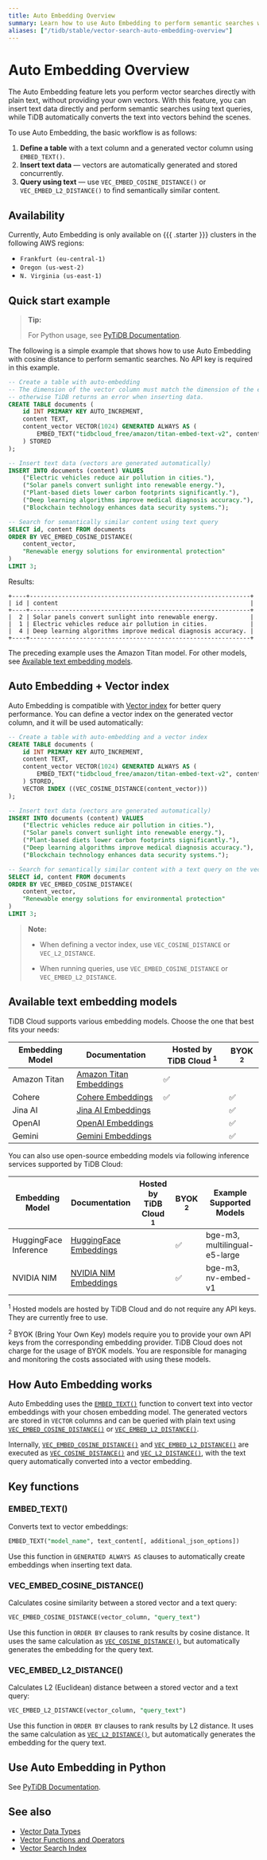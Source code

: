 ```yaml
---
title: Auto Embedding Overview
summary: Learn how to use Auto Embedding to perform semantic searches with plain text instead of vectors.
aliases: ["/tidb/stable/vector-search-auto-embedding-overview"]
---
```


# Auto Embedding Overview

The Auto Embedding feature lets you perform vector searches directly with plain text, without providing your own vectors. With this feature, you can insert text data directly and perform semantic searches using text queries, while TiDB automatically converts the text into vectors behind the scenes.

To use Auto Embedding, the basic workflow is as follows:

1. **Define a table** with a text column and a generated vector column using `EMBED_TEXT()`.
2. **Insert text data** — vectors are automatically generated and stored concurrently.
3. **Query using text** — use `VEC_EMBED_COSINE_DISTANCE()` or `VEC_EMBED_L2_DISTANCE()` to find semantically similar content.

## Availability

Currently, Auto Embedding is only available on {{{ .starter }}} clusters in the following AWS regions:

- `Frankfurt (eu-central-1)`
- `Oregon (us-west-2)`
- `N. Virginia (us-east-1)`

## Quick start example

> **Tip:**
>
> For Python usage, see [PyTiDB Documentation](https://pingcap.github.io/ai/guides/auto-embedding/).

The following is a simple example that shows how to use Auto Embedding with cosine distance to perform semantic searches. No API key is required in this example.

```sql
-- Create a table with auto-embedding
-- The dimension of the vector column must match the dimension of the embedding model,
-- otherwise TiDB returns an error when inserting data.
CREATE TABLE documents (
    id INT PRIMARY KEY AUTO_INCREMENT,
    content TEXT,
    content_vector VECTOR(1024) GENERATED ALWAYS AS (
        EMBED_TEXT("tidbcloud_free/amazon/titan-embed-text-v2", content)
    ) STORED
);

-- Insert text data (vectors are generated automatically)
INSERT INTO documents (content) VALUES
    ("Electric vehicles reduce air pollution in cities."),
    ("Solar panels convert sunlight into renewable energy."),
    ("Plant-based diets lower carbon footprints significantly."),
    ("Deep learning algorithms improve medical diagnosis accuracy."),
    ("Blockchain technology enhances data security systems.");

-- Search for semantically similar content using text query
SELECT id, content FROM documents
ORDER BY VEC_EMBED_COSINE_DISTANCE(
    content_vector,
    "Renewable energy solutions for environmental protection"
)
LIMIT 3;
```

Results:

```
+----+--------------------------------------------------------------+
| id | content                                                      |
+----+--------------------------------------------------------------+
|  2 | Solar panels convert sunlight into renewable energy.         |
|  1 | Electric vehicles reduce air pollution in cities.            |
|  4 | Deep learning algorithms improve medical diagnosis accuracy. |
+----+--------------------------------------------------------------+
```

The preceding example uses the Amazon Titan model. For other models, see [Available text embedding models](#available-text-embedding-models).

## Auto Embedding + Vector index

Auto Embedding is compatible with [Vector index](/vector-search/vector-search-index.md) for better query performance. You can define a vector index on the generated vector column, and it will be used automatically:

```sql
-- Create a table with auto-embedding and a vector index
CREATE TABLE documents (
    id INT PRIMARY KEY AUTO_INCREMENT,
    content TEXT,
    content_vector VECTOR(1024) GENERATED ALWAYS AS (
        EMBED_TEXT("tidbcloud_free/amazon/titan-embed-text-v2", content)
    ) STORED,
    VECTOR INDEX ((VEC_COSINE_DISTANCE(content_vector)))
);

-- Insert text data (vectors are generated automatically)
INSERT INTO documents (content) VALUES
    ("Electric vehicles reduce air pollution in cities."),
    ("Solar panels convert sunlight into renewable energy."),
    ("Plant-based diets lower carbon footprints significantly."),
    ("Deep learning algorithms improve medical diagnosis accuracy."),
    ("Blockchain technology enhances data security systems.");

-- Search for semantically similar content with a text query on the vector index using the same VEC_EMBED_COSINE_DISTANCE() function
SELECT id, content FROM documents
ORDER BY VEC_EMBED_COSINE_DISTANCE(
    content_vector,
    "Renewable energy solutions for environmental protection"
)
LIMIT 3;
```

> **Note:**
>
> - When defining a vector index, use `VEC_COSINE_DISTANCE` or `VEC_L2_DISTANCE`.
>
> - When running queries, use `VEC_EMBED_COSINE_DISTANCE` or `VEC_EMBED_L2_DISTANCE`.

## Available text embedding models

TiDB Cloud supports various embedding models. Choose the one that best fits your needs:

| Embedding Model | Documentation                                                                       | Hosted by TiDB Cloud <sup>1</sup> | BYOK <sup>2</sup> |
| --------------- | ----------------------------------------------------------------------------------- | --------------------------------- | ----------------- |
| Amazon Titan    | [Amazon Titan Embeddings](/tidb-cloud/vector-search-auto-embedding-amazon-titan.md) | ✅                                |                   |
| Cohere          | [Cohere Embeddings](/tidb-cloud/vector-search-auto-embedding-cohere.md)             | ✅                                | ✅                |
| Jina AI         | [Jina AI Embeddings](/tidb-cloud/vector-search-auto-embedding-jina-ai.md)           |                                   | ✅                |
| OpenAI          | [OpenAI Embeddings](/tidb-cloud/vector-search-auto-embedding-openai.md)             |                                   | ✅                |
| Gemini          | [Gemini Embeddings](/tidb-cloud/vector-search-auto-embedding-gemini.md)             |                                   | ✅                |

You can also use open-source embedding models via following inference services supported by TiDB Cloud:

| Embedding Model       | Documentation                                                                     | Hosted by TiDB Cloud <sup>1</sup> | BYOK <sup>2</sup> | Example Supported Models      |
| --------------------- | --------------------------------------------------------------------------------- | --------------------------------- | ----------------- | ----------------------------- |
| HuggingFace Inference | [HuggingFace Embeddings](/tidb-cloud/vector-search-auto-embedding-huggingface.md) |                                   | ✅                | bge-m3, multilingual-e5-large |
| NVIDIA NIM            | [NVIDIA NIM Embeddings](/tidb-cloud/vector-search-auto-embedding-nvidia-nim.md)   |                                   | ✅                | bge-m3, nv-embed-v1           |

<sup>1</sup> Hosted models are hosted by TiDB Cloud and do not require any API keys. They are currently free to use.

<sup>2</sup> BYOK (Bring Your Own Key) models require you to provide your own API keys from the corresponding embedding provider. TiDB Cloud does not charge for the usage of BYOK models. You are responsible for managing and monitoring the costs associated with using these models.

## How Auto Embedding works

Auto Embedding uses the [`EMBED_TEXT()`](#embed_text) function to convert text into vector embeddings with your chosen embedding model. The generated vectors are stored in `VECTOR` columns and can be queried with plain text using [`VEC_EMBED_COSINE_DISTANCE()`](#vec_embed_cosine_distance) or [`VEC_EMBED_L2_DISTANCE()`](#vec_embed_l2_distance).

Internally, [`VEC_EMBED_COSINE_DISTANCE()`](#vec_embed_cosine_distance) and [`VEC_EMBED_L2_DISTANCE()`](#vec_embed_l2_distance) are executed as [`VEC_COSINE_DISTANCE()`](/vector-search/vector-search-functions-and-operators.md#vec_cosine_distance) and [`VEC_L2_DISTANCE()`](/vector-search/vector-search-functions-and-operators.md#vec_l2_distance), with the text query automatically converted into a vector embedding.

## Key functions

### EMBED_TEXT()

Converts text to vector embeddings:

```sql
EMBED_TEXT("model_name", text_content[, additional_json_options])
```

Use this function in `GENERATED ALWAYS AS` clauses to automatically create embeddings when inserting text data.

### VEC_EMBED_COSINE_DISTANCE()

Calculates cosine similarity between a stored vector and a text query:

```sql
VEC_EMBED_COSINE_DISTANCE(vector_column, "query_text")
```

Use this function in `ORDER BY` clauses to rank results by cosine distance. It uses the same calculation as [`VEC_COSINE_DISTANCE()`](/vector-search/vector-search-functions-and-operators.md#vec_cosine_distance), but automatically generates the embedding for the query text.

### VEC_EMBED_L2_DISTANCE()

Calculates L2 (Euclidean) distance between a stored vector and a text query:

```sql
VEC_EMBED_L2_DISTANCE(vector_column, "query_text")
```

Use this function in `ORDER BY` clauses to rank results by L2 distance. It uses the same calculation as [`VEC_L2_DISTANCE()`](/vector-search/vector-search-functions-and-operators.md#vec_l2_distance), but automatically generates the embedding for the query text.

## Use Auto Embedding in Python

See [PyTiDB Documentation](https://pingcap.github.io/ai/guides/auto-embedding/).

## See also

- [Vector Data Types](/vector-search/vector-search-data-types.md)
- [Vector Functions and Operators](/vector-search/vector-search-functions-and-operators.md)
- [Vector Search Index](/vector-search/vector-search-index.md)
